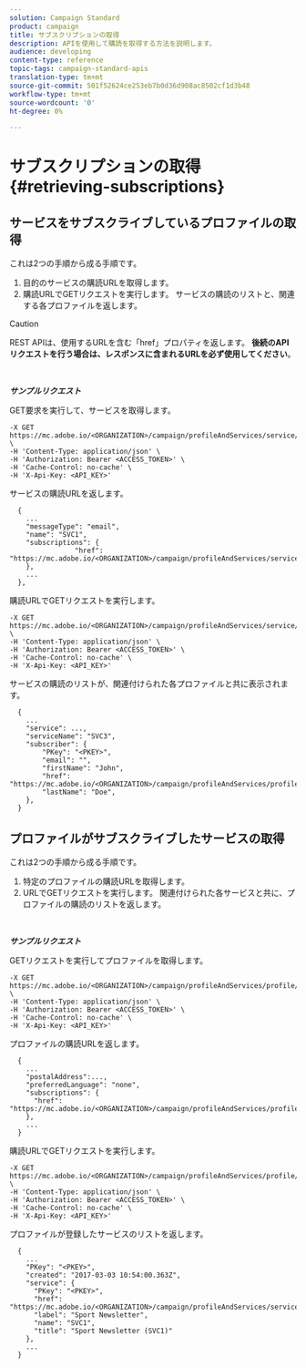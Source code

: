 ```yaml
---
solution: Campaign Standard
product: campaign
title: サブスクリプションの取得
description: APIを使用して購読を取得する方法を説明します。
audience: developing
content-type: reference
topic-tags: campaign-standard-apis
translation-type: tm+mt
source-git-commit: 501f52624ce253eb7b0d36d908ac8502cf1d3b48
workflow-type: tm+mt
source-wordcount: '0'
ht-degree: 0%

---
```



# サブスクリプションの取得 {#retrieving-subscriptions}

## サービスをサブスクライブしているプロファイルの取得

これは2つの手順から成る手順です。

1. 目的のサービスの購読URLを取得します。
1. 購読URLでGETリクエストを実行します。 サービスの購読のリストと、関連する各プロファイルを返します。

>[!CAUTION]
>
>REST APIは、使用するURLを含む「href」プロパティを返します。 <b>後続のAPIリクエストを行う場合は、レスポンスに含まれるURLを必ず使用してください</b>。

<br/>

***サンプルリクエスト***

GET要求を実行して、サービスを取得します。

```
-X GET https://mc.adobe.io/<ORGANIZATION>/campaign/profileAndServices/service/<PKEY> \
-H 'Content-Type: application/json' \
-H 'Authorization: Bearer <ACCESS_TOKEN>' \
-H 'Cache-Control: no-cache' \
-H 'X-Api-Key: <API_KEY>'
```

サービスの購読URLを返します。

```
  {
    ...
    "messageType": "email",
    "name": "SVC1",
    "subscriptions": {
                "href": "https://mc.adobe.io/<ORGANIZATION>/campaign/profileAndServices/service/<PKEY>/subscriptions/"
    },
    ...
  },
```

購読URLでGETリクエストを実行します。

```
-X GET https://mc.adobe.io/<ORGANIZATION>/campaign/profileAndServices/service/<PKEY>/subscriptions \
-H 'Content-Type: application/json' \
-H 'Authorization: Bearer <ACCESS_TOKEN>' \
-H 'Cache-Control: no-cache' \
-H 'X-Api-Key: <API_KEY>'
```

サービスの購読のリストが、関連付けられた各プロファイルと共に表示されます。

```
  {
    ...
    "service": ...,
    "serviceName": "SVC3",
    "subscriber": {
        "PKey": "<PKEY>",
        "email": "",
        "firstName": "John",
        "href": "https://mc.adobe.io/<ORGANIZATION>/campaign/profileAndServices/profile/<PKEY>",
        "lastName": "Doe",
    },
  }
```

## プロファイルがサブスクライブしたサービスの取得

これは2つの手順から成る手順です。

1. 特定のプロファイルの購読URLを取得します。
1. URLでGETリクエストを実行します。 関連付けられた各サービスと共に、プロファイルの購読のリストを返します。

<br/>

***サンプルリクエスト***

GETリクエストを実行してプロファイルを取得します。

```
-X GET https://mc.adobe.io/<ORGANIZATION>/campaign/profileAndServices/profile/<PKEY> \
-H 'Content-Type: application/json' \
-H 'Authorization: Bearer <ACCESS_TOKEN>' \
-H 'Cache-Control: no-cache' \
-H 'X-Api-Key: <API_KEY>'
```

プロファイルの購読URLを返します。

```
  {
    ...
    "postalAddress":...,
    "preferredLanguage": "none",
    "subscriptions": {
      "href": "https://mc.adobe.io/<ORGANIZATION>/campaign/profileAndServices/profile/<PKEY>/subscriptions/"
    },
    ...
  }
```

購読URLでGETリクエストを実行します。

```
-X GET https://mc.adobe.io/<ORGANIZATION>/campaign/profileAndServices/profile/<PKEY>/subscriptions \
-H 'Content-Type: application/json' \
-H 'Authorization: Bearer <ACCESS_TOKEN>' \
-H 'Cache-Control: no-cache' \
-H 'X-Api-Key: <API_KEY>'
```

プロファイルが登録したサービスのリストを返します。

```
  {
    ...
    "PKey": "<PKEY>",
    "created": "2017-03-03 10:54:00.363Z",
    "service": {
      "PKey": "<PKEY>",
      "href": "https://mc.adobe.io/<ORGANIZATION>/campaign/profileAndServices/service/<PKEY>",
      "label": "Sport Newsletter",
      "name": "SVC1",
      "title": "Sport Newsletter (SVC1)"
    },
    ...
  }
```
